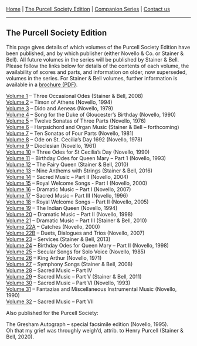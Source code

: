 [Home](/index.md)  |  [The Purcell Society Edition](/purcell-society-edition.md)  |  [Companion Series](/purcell-society-companion-series.md)  |  [Contact us](/contact-us.md)

***  

## The Purcell Society Edition

This page gives details of which volumes of the Purcell Society Edition have been published, and by which publisher (either Novello & Co. or Stainer & Bell). All future volumes in the series will be published by Stainer & Bell.  Please follow the links below for details of the contents of each volume, the availability of scores and parts, and information on older, now superseded, volumes in the series.  For Stainer & Bell volumes, further information is available in a [brochure (PDF)](t108_2020.pdf).

[Volume 1](/purcell-society-edition/vol-1.md) – Three Occasional Odes (Stainer & Bell, 2008)  
[Volume 2](/purcell-society-edition/vol-2.md) – Timon of Athens (Novello, 1994)  
[Volume 3](/purcell-society-edition/vol-3.md) – Dido and Aeneas (Novello, 1979)  
[Volume 4](/purcell-society-edition/vol-4.md) – Song for the Duke of Gloucester’s Birthday (Novello, 1990)  
[Volume 5](/purcell-society-edition/vol-5.md) – Twelve Sonatas of Three Parts (Novello, 1976)  
[Volume 6](/purcell-society-edition/vol-6.md) – Harpsichord and Organ Music (Stainer & Bell – forthcoming)  
[Volume 7](/purcell-society-edition/vol-7.md) – Ten Sonatas of Four Parts (Novello, 1981)  
[Volume 8](/purcell-society-edition/vol-8.md) – Ode on St. Cecilia’s Day 1692 (Novello, 1978)  
[Volume 9](/purcell-society-edition/vol-9.md) – Dioclesian (Novello, 1961)  
[Volume 10](/purcell-society-edition/vol-10.md) – Three Odes for St Cecilia’s Day (Novello, 1990)  
[Volume 11](/purcell-society-edition/vol-11.md) – Birthday Odes for Queen Mary – Part 1 (Novello, 1993)  
[Volume 12](/purcell-society-edition/vol-12.md) – The Fairy Queen (Stainer & Bell, 2010)  
[Volume 13](/purcell-society-edition/vol-13.md) – Nine Anthems with Strings (Stainer & Bell, 2016)  
[Volume 14](/purcell-society-edition/vol-14.md) – Sacred Music – Part II (Novello, 2004)  
[Volume 15](/purcell-society-edition/vol-15.md) – Royal Welcome Songs - Part I (Novello, 2000)  
[Volume 16](/purcell-society-edition/vol-16.md) – Dramatic Music – Part I (Novello, 2007)  
[Volume 17](/purcell-society-edition/vol-17.md) – Sacred Music – Part III (Novello, 1996)  
[Volume 18](/purcell-society-edition/vol-18.md) – Royal Welcome Songs – Part II (Novello, 2005)  
[Volume 19](/purcell-society-edition/vol-19.md) – The Indian Queen (Novello, 1994)  
[Volume 20](/purcell-society-edition/vol-20.md) – Dramatic Music – Part II (Novello, 1998)  
[Volume 21](/purcell-society-edition/vol-21.md) – Dramatic Music – Part III (Stainer & Bell, 2010)  
[Volume 22A](/purcell-society-edition/vol-22A.md) – Catches (Novello, 2000)  
[Volume 22B](/purcell-society-edition/vol-22B.md) – Duets, Dialogues and Trios (Novello, 2007)  
[Volume 23](/purcell-society-edition/vol-23.md) – Services (Stainer & Bell, 2013)  
[Volume 24](/purcell-society-edition/vol-24.md) – Birthday Odes for Queen Mary – Part II (Novello, 1998)  
[Volume 25](/purcell-society-edition/vol-25.md) – Secular Songs for Solo Voice (Novello, 1985)  
[Volume 26](/purcell-society-edition/vol-26.md) – King Arthur (Novello, 1971)  
[Volume 27](/purcell-society-edition/vol-27.md) – Symphony Songs (Stainer & Bell, 2008)  
[Volume 28](/purcell-society-edition/vol-28.md) – Sacred Music – Part IV  
[Volume 29](/purcell-society-edition/vol-29.md) – Sacred Music – Part V (Stainer & Bell, 2011)  
[Volume 30](/purcell-society-edition/vol-30.md) – Sacred Music – Part VI (Novello, 1993)  
[Volume 31](/purcell-society-edition/vol-31.md) – Fantazias and Miscellaneous Instrumental Music (Novello, 1990)  
[Volume 32](/purcell-society-edition/vol-32.md) – Sacred Music – Part VII  

Also published for the Purcell Society:  

The Gresham Autograph – special facsimile edition (Novello, 1995).  
Oh that my grief was throughly weigh’d, attrib. to Henry Purcell (Stainer & Bell, 2020).
